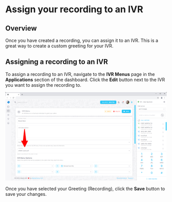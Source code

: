 # Assign your recording to an IVR

## Overview

Once you have created a recording, you can assign it to an IVR. This is a great way to create a custom greeting for your IVR.

## Assigning a recording to an IVR

To assign a recording to an IVR, navigate to the **IVR Menus** page in the **Applications** section of the dashboard. Click the **Edit** button next to the IVR you want to assign the recording to.

![IVR Menus](./images/assign-recording-ivr.jpg)

Once you have selected your Greeting (Recording), click the **Save** button to save your changes.
